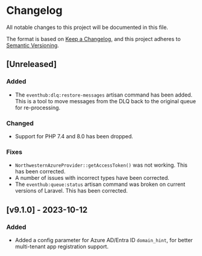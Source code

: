 # Changelog

All notable changes to this project will be documented in this file.

The format is based on [Keep a Changelog](https://keepachangelog.com/en/1.0.0/),
and this project adheres to [Semantic Versioning](https://semver.org/spec/v2.0.0.html).

## [Unreleased]
### Added
- The `eventhub:dlq:restore-messages` artisan command has been added. This is a tool to move messages from the DLQ back to the original queue for re-processing.

### Changed
- Support for PHP 7.4 and 8.0 has been dropped.

### Fixes
- `NorthwesternAzureProvider::getAccessToken()` was not working. This has been corrected.
- A number of issues with incorrect types have been corrected.
- The `eventhub:queue:status` artisan command was broken on current versions of Laravel. This has been corrected. 

## [v9.1.0] - 2023-10-12

### Added
- Added a config parameter for Azure AD/Entra ID `domain_hint`, for better multi-tenant app registration support.